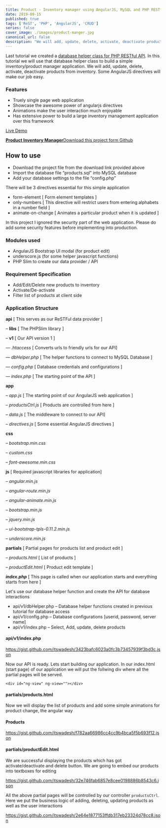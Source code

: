 ```yaml
---
title: Product - Inventory manager using AngularJS, MySQL and PHP RESTful API
date: 2019-09-15
published: true
tags: ['ReST', 'PHP', 'AngularJS', 'CRUD']
series: false
cover_image: ./images/product-manger.jpg
canonical_url: false
description: "We will add, update, delete, activate, deactivate products from inventory. Some AngularJS directives will make our job easy."
---
```

Last tutorial we created a [database helper class for PHP RESTful API](http://www.angularcode.com/useful-database-helper-class-to-generate-crud-statements-using-php-and-mysql/). In this tutorial we will use that database helper class to build a simple inventory/product manager application. We will add, update, delete, activate, deactivate products from inventory. Some AngularJS directives will make our job easy.

### Features

*   Truely single page web application
*   Showcase the awesome power of angularjs directives
*   Animations make the user interaction much enjoyable
*   Has extensive power to build a large inventory management application over this framework

<a href="http://demos.angularcode.com/product-manager/#/" class="button" target="_blank">Live Demo</a> 
<div class="github">
    <a href="https://github.com/itswadesh/inventory-manager-mysql-php.git" rel="nofollow" target="_blank">
        <b>Product Inventory Manager</b>Download this project form Github
    </a>
</div>

How to use
----------

*   Download the project file from the download link provided above
*   Import the database file “products.sql” into MySQL database
*   Add your database settings to the file “config.php”

There will be 3 directives essential for this simple application

*   form-element \[ Form element templates \]
*   only-numbers \[ This directive will restrict users from entering alphabets in a number field \]
*   animate-on-change \[ Animates a particular product when it is updated \]

In this project I ignored the security part of the web application. Please do add some security features before implementing into production.

### Modules used

*   AngularJS Bootstrap UI modal (for product edit)
*   underscore.js (for some helper javascript functions)
*   PHP Slim to create our data provider / API
    

### Requirement Specification

*   Add/Edit/Delete new products to inventory
*   Activate/De-activate
*   Filter list of products at client side
    

### Application Structure

**api** \[ This serves as our ReSTFul data provider \]

– **libs** \[ The PHPSlim library \]

– **v1** \[ Our API version 1 \]

— _.htaccess_ \[ Converts urls to friendly urls for our API\]

— _dbHelper.php_ \[ The helper functions to connect to MySQL Database \]

— _config.php_ \[ Database credentials and configurations \]

— _index.php_ \[ The starting point of the API \]

**app**

– _app.js_ \[ The starting point of our AngularJS web application \]

– _productsCtrl.js_ \[ Products are controlled from here \]

– _data.js_ \[ The middleware to connect to our API\]

– _directives.js_ \[ Some essential AngularJS directives \]

**css**

– _bootstrap.min.css_

– _custom.css_

– _font-awesome.min.css_

**js** \[ Required javascript libraries for application\]

– _angular.min.js_

– _angular-route.min.js_

– _angular-animate.min.js_

– _bootstrap.min.js_

– _jquery.min.js_

– _ui-bootstrap-tpls-0.11.2.min.js_

– _underscore.min.js_

**partials** \[ Partial pages for products list and product edit \]

– _products.html_ \[ List of products \]

– _productEdit.html_ \[ Product edit template \]

**_index.php_** \[ This page is called when our application starts and everything starts from here \]

Let's use our database helper function and create the API for database interactions

*   api/v1/dbHelper.php – Database helper functions created in previous tutorial for database access
*   api/v1/config.php – Database configurations \[userid, password, server name\]
*   api/v1/index.php – Select, Add, update, delete products

#### api/v1/index.php

https://gist.github.com/itswadesh/3423bafc6023a0fc3b73457939f3bd3c.json

Now our API is ready. Lets start building our application. In our index.html (start page) of our application we will put the follwing div where all the partial pages will be served.

`<div id="ng-view" ng-view=""></div>`

#### partials/products.html

Now we will display the list of products and add some simple animations for product change, the angular way

#### Products

https://gist.github.com/itswadesh/f782aa66986cc4cc9b4bca5f5b693f12.json

#### partials/productEdit.html

We are successful displaying the products which has got activate/deactivate and delete button. We are going to embed our products into textboxes for editing

https://gist.github.com/itswadesh/32e746fab6857e8cee0198886b8543c6.json

All the above partial pages will be controlled by our controller `productsCtrl`. Here we put the business logic of adding, deleting, updating products as well as the user interactions

https://gist.github.com/itswadesh/2e64e1877153ffdb317eb23324d78cc8.json